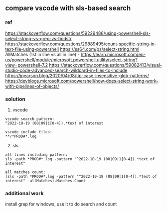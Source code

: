 ## compare vscode with sls-based search
    
### ref
https://stackoverflow.com/questions/59229488/using-powershell-sls-select-string-vs-grep-vs-findstr 
https://stackoverflow.com/questions/29889495/count-specific-string-in-text-file-using-powershell 
https://ss64.com/ps/select-string.html 
AllMatches (1st in line vs all in line) - https://learn.microsoft.com/en-us/powershell/module/microsoft.powershell.utility/select-string?view=powershell-7.2 
https://stackoverflow.com/questions/59082413/visual-studio-code-advanced-search-wildcard-in-files-to-include 
https://jpearson.blog/2020/04/08/tip-case-insensitive-glob-patterns/ 
https://devblogs.microsoft.com/powershell/how-does-select-string-work-with-pipelines-of-objects/ 

### solution

  1. vscode
    
    vscode search pattern:
    ^2022-10-19 (08|09|1[0-4]).*text of interest
    
    vscode include files:
    **/*PROD#*.log

  2. sls

    all lines including pattern: 
    sls -path *PROD#*.log -pattern "^2022-10-19 (08|09|1[0-4]).*text of interest" 
    
    all matches count: 
    (sls -path *PROD#*.log -pattern "^2022-10-19 (08|09|1[0-4]).*text of interest" -allMatches).Matches.Count

### additional work

install grep for windows, use it to do search and count
